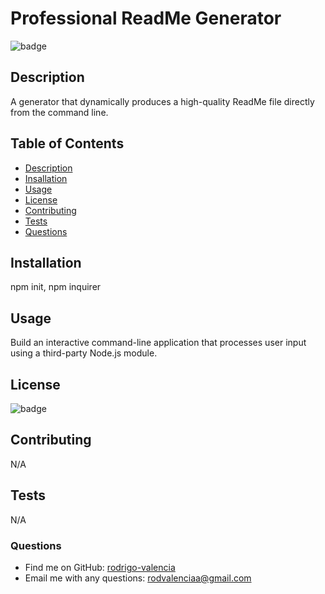 
  # Professional ReadMe Generator

  ![badge](https://img.shields.io/badge/license-Open-brightgreen)<br />

  ## Description
  A generator that dynamically produces a high-quality ReadMe file directly from the command line. 

  ## Table of Contents
  * [Description](#description)
  * [Insallation](#installation)
  * [Usage](#usage)
  * [License](#license)
  * [Contributing](#contributing)
  * [Tests](#tests)
  * [Questions](#questions)

  ## Installation
  npm init, npm inquirer

  ## Usage
  Build an interactive command-line application that processes user input using a third-party Node.js module.

  ## License
  ![badge](https://img.shields.io/badge/license-Open-brightgreen)
  

  ## Contributing 
  N/A

  ## Tests
  N/A

  ### Questions
  * Find me on GitHub: [rodrigo-valencia](https://github.com/rodrigo-valencia)<br />
  * Email me with any questions: rodvalenciaa@gmail.com<br />

